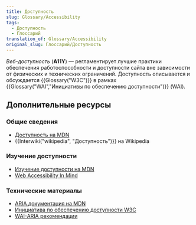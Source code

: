 ```yaml
---
title: Доступность
slug: Glossary/Accessibility
tags:
  - Доступность
  - Глоссарий
translation_of: Glossary/Accessibility
original_slug: Глоссарий/Доступность
---
```

_Веб-доступность_ (**A11Y**) — регламентирует лучшие практики обеспечения работоспособности и доступности сайта вне зависимости от физических и технических ограничений. Доступность описывается и обсуждается {{Glossary("W3C")}} в рамках {{Glossary("WAI","Инициативы по обеспечению доступности")}} (WAI).

## Дополнительные ресурсы

### Общие сведения

- [Доступность на MDN](/ru/docs/Web/Accessibility)
- {{Interwiki("wikipedia", "Доступность")}} на Wikipedia

### Изучение доступности

- [Изучение доступности на MDN](/ru/docs/Learn/Accessibility)
- [Web Accessibility In Mind](http://webaim.org/)

### Технические материалы

- [ARIA документация на MDN](/ru/docs/Web/Accessibility/ARIA)
- [Инициатива по обеспечению доступности W3C](http://www.w3.org/WAI/)
- [WAI-ARIA рекомендации](http://www.w3.org/TR/wai-aria/)
